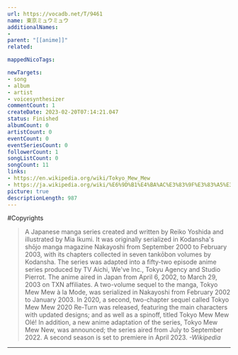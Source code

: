 ```yaml
---
url: https://vocadb.net/T/9461
name: 東京ミュウミュウ
additionalNames: 
- 
parent: "[[anime]]"
related:

mappedNicoTags:

newTargets:
- song
- album
- artist
- voicesynthesizer
commentCount: 1
createDate: 2023-02-20T07:14:21.047
status: Finished
albumCount: 0
artistCount: 0
eventCount: 0
eventSeriesCount: 0
followerCount: 1
songListCount: 0
songCount: 11
links: 
- https://en.wikipedia.org/wiki/Tokyo_Mew_Mew
- https://ja.wikipedia.org/wiki/%E6%9D%B1%E4%BA%AC%E3%83%9F%E3%83%A5%E3%82%A6%E3%83%9F%E3%83%A5%E3%82%A6
picture: true
descriptionLength: 987
---
```


#Copyrights

>A Japanese manga series created and written by Reiko Yoshida and illustrated by Mia Ikumi.
It was originally serialized in Kodansha's shōjo manga magazine Nakayoshi from September 2000 to February 2003, with its chapters collected in seven tankōbon volumes by Kodansha.
The series was adapted into a fifty-two episode anime series produced by TV Aichi, We've Inc., Tokyu Agency and Studio Pierrot.
The anime aired in Japan from April 6, 2002, to March 29, 2003 on TXN affiliates.
A two-volume sequel to the manga, Tokyo Mew Mew à la Mode, was serialized in Nakayoshi from February 2002 to January 2003.
In 2020, a second, two-chapter sequel called Tokyo Mew Mew 2020 Re-Turn was released, featuring the main characters with updated designs; and as well as a spinoff, titled Tokyo Mew Mew Olé!
In addition, a new anime adaptation of the series, Tokyo Mew Mew New, was announced; the series aired from July to September 2022.
A second season is set to premiere in April 2023.
*-Wikipedia*

---

